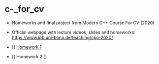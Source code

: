 # c-_for_cv
- Homeworks and final project from Modern C++ Course For CV (2020)
- Official webpage with lecture videos, slides and homeworks: https://www.ipb.uni-bonn.de/teaching/cpp-2020/


- [] [Homework 1](https://github.com/sigalaz/c-_for_cv/tree/main/homeworks/hw1)
- [] Homework 2 []



